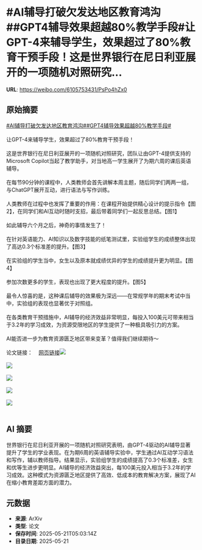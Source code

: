 # #AI辅导打破欠发达地区教育鸿沟##GPT4辅导效果超越80%教学手段#让GPT-4来辅导学生，效果超过了80%教育干预手段！这是世界银行在尼日利亚展开的一项随机对照研究...

**URL**: https://weibo.com/6105753431/PsPo4hZx0

## 原始摘要

<a href="https://m.weibo.cn/search?containerid=231522type%3D1%26t%3D10%26q%3D%23AI%E8%BE%85%E5%AF%BC%E6%89%93%E7%A0%B4%E6%AC%A0%E5%8F%91%E8%BE%BE%E5%9C%B0%E5%8C%BA%E6%95%99%E8%82%B2%E9%B8%BF%E6%B2%9F%23&amp;extparam=%23AI%E8%BE%85%E5%AF%BC%E6%89%93%E7%A0%B4%E6%AC%A0%E5%8F%91%E8%BE%BE%E5%9C%B0%E5%8C%BA%E6%95%99%E8%82%B2%E9%B8%BF%E6%B2%9F%23" data-hide=""><span class="surl-text">#AI辅导打破欠发达地区教育鸿沟#</span></a><a href="https://m.weibo.cn/search?containerid=231522type%3D1%26t%3D10%26q%3D%23GPT4%E8%BE%85%E5%AF%BC%E6%95%88%E6%9E%9C%E8%B6%85%E8%B6%8A80%25%E6%95%99%E5%AD%A6%E6%89%8B%E6%AE%B5%23&amp;extparam=%23GPT4%E8%BE%85%E5%AF%BC%E6%95%88%E6%9E%9C%E8%B6%85%E8%B6%8A80%25%E6%95%99%E5%AD%A6%E6%89%8B%E6%AE%B5%23" data-hide=""><span class="surl-text">#GPT4辅导效果超越80%教学手段#</span></a><br><br>让GPT-4来辅导学生，效果超过了80%教育干预手段！<br><br>这是世界银行在尼日利亚展开的一项随机对照研究，团队让由GPT-4提供支持的Microsoft Copilot当起了教学助手，对当地高一学生展开了为期六周的课后英语辅导。<br><br>在每节90分钟的课程中，人类教师会首先讲解本周主题，随后同学们两两一组，与ChatGPT展开互动，进行语法与写作训练。<br><br>人类教师在过程中也发挥了重要的作用：在课程开始提供精心设计的提示指令【图2】，在同学们和AI互动时随时支招，最后带着同学们一起反思总结。【图1】<br><br>如此辅导六个月之后，神奇的事情发生了！<br><br>在针对英语能力、AI知识以及数字技能的纸笔测试里，实验组学生的成绩整体出现了高达0.3个标准差的提升。【图3】<br><br>在实验组的学生当中，女生以及原本就成绩优异的学生的成绩提升更为明显。【图4】<br><br>参加次数更多的学生，表现也出现了更大程度的提升。【图5】<br><br>最令人惊喜的是，这种课后辅导的效果极为深远——在常规学年的期末考试中当中，实验组的表现也显著优于对照组。<br><br>在各类教育干预措施中，AI辅导的经济效益非常明显，每投入100美元可带来相当于3.2年的学习成效，为资源受限地区的学生提供了一种极具吸引力的方案。<br><br>AI能否进一步为教育资源匮乏地区带来变革？值得我们继续期待～<br><br>论文链接：<a href="https://weibo.cn/sinaurl?u=https%3A%2F%2Fblogs.worldbank.org%2Fen%2Feducation%2FFrom-chalkboards-to-chatbots-in-Nigeria" data-hide=""><span class="url-icon"><img style="width: 1rem;height: 1rem" src="https://h5.sinaimg.cn/upload/2015/09/25/3/timeline_card_small_web_default.png" referrerpolicy="no-referrer"></span><span class="surl-text">网页链接</span></a><img style="" src="https://tvax3.sinaimg.cn/large/006Fd7o3gy1i1myxg1c8hj30hi0eo484.jpg" referrerpolicy="no-referrer"><br><br><img style="" src="https://tvax2.sinaimg.cn/large/006Fd7o3gy1i1myxhtoa9j30zk0n47tb.jpg" referrerpolicy="no-referrer"><br><br><img style="" src="https://tvax1.sinaimg.cn/large/006Fd7o3gy1i1myxiyoy7j30n60gpdit.jpg" referrerpolicy="no-referrer"><br><br><img style="" src="https://tvax4.sinaimg.cn/large/006Fd7o3gy1i1myxlwvldj30jy0wiwsw.jpg" referrerpolicy="no-referrer"><br><br><img style="" src="https://tvax3.sinaimg.cn/large/006Fd7o3gy1i1myxmq07rj30n10ig41j.jpg" referrerpolicy="no-referrer"><br><br>

## AI 摘要

世界银行在尼日利亚开展的一项随机对照研究表明，由GPT-4驱动的AI辅导显著提升了学生的学业表现。在为期6周的英语辅导实验中，学生通过AI互动学习语法和写作，辅以教师指导。结果显示，实验组学生的成绩提高了0.3个标准差，女生和优等生进步更明显。AI辅导的经济效益突出，每100美元投入相当于3.2年的学习成效。这种模式为资源匮乏地区提供了高效、低成本的教育解决方案，展现了AI在缩小教育差距方面的潜力。

## 元数据

- **来源**: ArXiv
- **类型**: 论文
- **保存时间**: 2025-05-21T05:03:14Z
- **目录日期**: 2025-05-21
